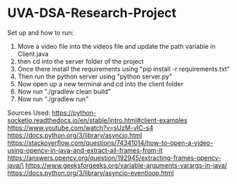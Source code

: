 # UVA-DSA-Research-Project

Set up and how to run:
1. Move a video file into the videos file and update the path variable in Client.java
2. then cd into the server folder of the project
3. Once there install the requirements using "pip install -r requirements.txt"
4. Then run the python server using "python server.py"
5. Now open up a new terminal and cd into the client folder
6. Now run "./gradlew clean build"
7. Now run "./gradlew run"



Sources Used:
https://python-socketio.readthedocs.io/en/stable/intro.html#client-examples
https://www.youtube.com/watch?v=sUzM-vIC-s4
https://docs.python.org/3/library/asyncio.html
https://stackoverflow.com/questions/74341014/how-to-open-a-video-using-opencv-in-java-and-extract-all-frames-from-it
https://answers.opencv.org/question/192945/extracting-frames-opencv-java/\
https://www.geeksforgeeks.org/variable-arguments-varargs-in-java/
https://docs.python.org/3/library/asyncio-eventloop.html